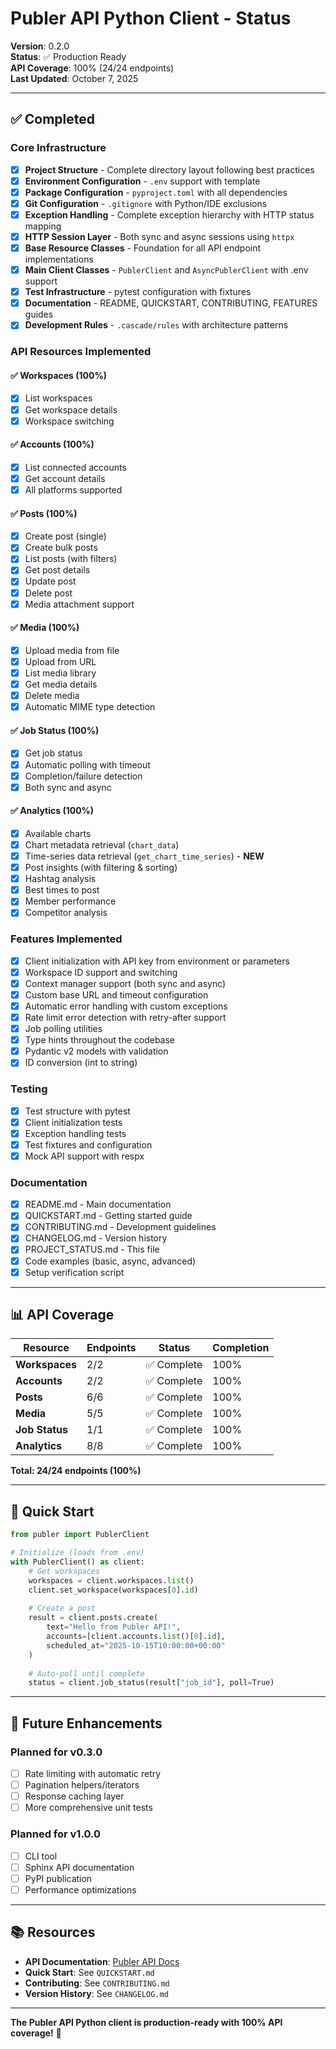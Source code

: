 # Publer API Python Client - Status

**Version**: 0.2.0  
**Status**: ✅ Production Ready  
**API Coverage**: 100% (24/24 endpoints)  
**Last Updated**: October 7, 2025

---

## ✅ Completed

### Core Infrastructure

- [x] **Project Structure** - Complete directory layout following best practices
- [x] **Environment Configuration** - `.env` support with template
- [x] **Package Configuration** - `pyproject.toml` with all dependencies
- [x] **Git Configuration** - `.gitignore` with Python/IDE exclusions
- [x] **Exception Handling** - Complete exception hierarchy with HTTP status mapping
- [x] **HTTP Session Layer** - Both sync and async sessions using `httpx`
- [x] **Base Resource Classes** - Foundation for all API endpoint implementations
- [x] **Main Client Classes** - `PublerClient` and `AsyncPublerClient` with .env support
- [x] **Test Infrastructure** - pytest configuration with fixtures
- [x] **Documentation** - README, QUICKSTART, CONTRIBUTING, FEATURES guides
- [x] **Development Rules** - `.cascade/rules` with architecture patterns

### API Resources Implemented

#### ✅ Workspaces (100%)
- [x] List workspaces
- [x] Get workspace details
- [x] Workspace switching

#### ✅ Accounts (100%)
- [x] List connected accounts
- [x] Get account details
- [x] All platforms supported

#### ✅ Posts (100%)
- [x] Create post (single)
- [x] Create bulk posts
- [x] List posts (with filters)
- [x] Get post details
- [x] Update post
- [x] Delete post
- [x] Media attachment support

#### ✅ Media (100%)
- [x] Upload media from file
- [x] Upload from URL
- [x] List media library
- [x] Get media details
- [x] Delete media
- [x] Automatic MIME type detection

#### ✅ Job Status (100%)
- [x] Get job status
- [x] Automatic polling with timeout
- [x] Completion/failure detection
- [x] Both sync and async

#### ✅ Analytics (100%)
- [x] Available charts
- [x] Chart metadata retrieval (`chart_data`)
- [x] Time-series data retrieval (`get_chart_time_series`) - **NEW**
- [x] Post insights (with filtering & sorting)
- [x] Hashtag analysis
- [x] Best times to post
- [x] Member performance
- [x] Competitor analysis

### Features Implemented

- [x] Client initialization with API key from environment or parameters
- [x] Workspace ID support and switching
- [x] Context manager support (both sync and async)
- [x] Custom base URL and timeout configuration
- [x] Automatic error handling with custom exceptions
- [x] Rate limit error detection with retry-after support
- [x] Job polling utilities
- [x] Type hints throughout the codebase
- [x] Pydantic v2 models with validation
- [x] ID conversion (int to string)

### Testing

- [x] Test structure with pytest
- [x] Client initialization tests
- [x] Exception handling tests
- [x] Test fixtures and configuration
- [x] Mock API support with respx

### Documentation

- [x] README.md - Main documentation
- [x] QUICKSTART.md - Getting started guide
- [x] CONTRIBUTING.md - Development guidelines
- [x] CHANGELOG.md - Version history
- [x] PROJECT_STATUS.md - This file
- [x] Code examples (basic, async, advanced)
- [x] Setup verification script

---

## 📊 API Coverage

| Resource | Endpoints | Status | Completion |
|----------|-----------|--------|------------|
| **Workspaces** | 2/2 | ✅ Complete | 100% |
| **Accounts** | 2/2 | ✅ Complete | 100% |
| **Posts** | 6/6 | ✅ Complete | 100% |
| **Media** | 5/5 | ✅ Complete | 100% |
| **Job Status** | 1/1 | ✅ Complete | 100% |
| **Analytics** | 8/8 | ✅ Complete | 100% |

**Total: 24/24 endpoints (100%)**

---

## 🚀 Quick Start

```python
from publer import PublerClient

# Initialize (loads from .env)
with PublerClient() as client:
    # Get workspaces
    workspaces = client.workspaces.list()
    client.set_workspace(workspaces[0].id)
    
    # Create a post
    result = client.posts.create(
        text="Hello from Publer API!",
        accounts=[client.accounts.list()[0].id],
        scheduled_at="2025-10-15T10:00:00+00:00"
    )
    
    # Auto-poll until complete
    status = client.job_status(result["job_id"], poll=True)
```

---

## 🎯 Future Enhancements

### Planned for v0.3.0
- [ ] Rate limiting with automatic retry
- [ ] Pagination helpers/iterators
- [ ] Response caching layer
- [ ] More comprehensive unit tests

### Planned for v1.0.0
- [ ] CLI tool
- [ ] Sphinx API documentation  
- [ ] PyPI publication
- [ ] Performance optimizations

---

## 📚 Resources

- **API Documentation**: [Publer API Docs](https://publer.com/docs)
- **Quick Start**: See `QUICKSTART.md`
- **Contributing**: See `CONTRIBUTING.md`
- **Version History**: See `CHANGELOG.md`

---

**The Publer API Python client is production-ready with 100% API coverage!** 🎉
